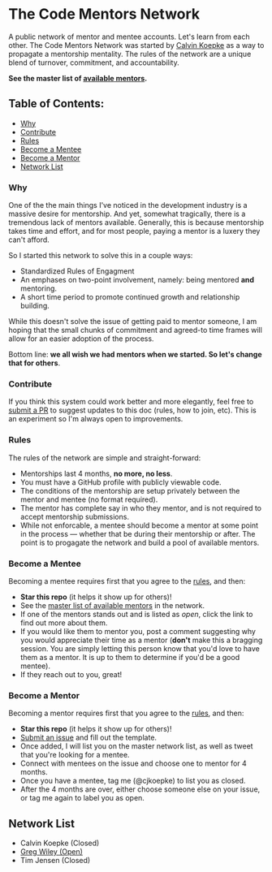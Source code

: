 # The Code Mentors Network
A public network of mentor and mentee accounts. Let's learn from each other. The Code Mentors Network was started by [Calvin Koepke](https://twitter.com/cjkoepke) as a way to propagate a mentorship mentality. The rules of the network are a unique blend of turnover, commitment, and accountability.

**See the master list of [available mentors](https://github.com/cjkoepke/code-mentors/issues?q=is%3Aopen+is%3Aissue+label%3AMentor+label%3AOpen).**

## Table of Contents:
- [Why](#why)
- [Contribute](#contribute)
- [Rules](#rules)
- [Become a Mentee](#become-a-mentee)
- [Become a Mentor](#become-a-mentor)
- [Network List](https://github.com/cjkoepke/code-mentors/#network-list)

### Why
One of the the main things I've noticed in the development industry is a massive desire for mentorship. And yet, somewhat tragically, there is a tremendous lack of mentors available. Generally, this is because mentorship takes time and effort, and for most people, paying a mentor is a luxery they can't afford.

So I started this network to solve this in a couple ways:

- Standardized Rules of Engagment
- An emphases on two-point involvement, namely: being mentored **and** mentoring.
- A short time period to promote continued growth and relationship building.

While this doesn't solve the issue of getting paid to mentor someone, I am hoping that the small chunks of commitment and agreed-to time frames will allow for an easier adoption of the process.

Bottom line: **we all wish we had mentors when we started. So let's change that for others**.

### Contribute
If you think this system could work better and more elegantly, feel free to [submit a PR](https://github.com/cjkoepke/code-mentors/pulls) to suggest updates to this doc (rules, how to join, etc). This is an experiment so I'm always open to improvements.

### Rules
The rules of the network are simple and straight-forward:

- Mentorships last 4 months, **no more, no less**.
- You must have a GitHub profile with publicly viewable code.
- The conditions of the mentorship are setup privately between the mentor and mentee (no format required).
- The mentor has complete say in who they mentor, and is not required to accept mentorship submissions.
- While not enforcable, a mentee should become a mentor at some point in the process — whether that be during their mentorship or after. The point is to progagate the network and build a pool of available mentors.

### Become a Mentee
Becoming a mentee requires first that you agree to the [rules](#rules), and then:

- **Star this repo** (it helps it show up for others)!
- See the [master list of available mentors](https://github.com/cjkoepke/code-mentors/issues?q=is%3Aopen+is%3Aissue+label%3AMentor+label%3AOpen) in the network.
- If one of the mentors stands out and is listed as *open*, click the link to find out more about them.
- If you would like them to mentor you, post a comment suggesting why you would appreciate their time as a mentor (**don't** make this a bragging session. You are simply letting this person know that you'd love to have them as a mentor. It is up to them to determine if you'd be a good mentee).
- If they reach out to you, great!

### Become a Mentor
Becoming a mentor requires first that you agree to the [rules](#rules), and then:

- **Star this repo** (it helps it show up for others)!
- [Submit an issue](https://github.com/cjkoepke/code-mentors/issues) and fill out the template.
- Once added, I will list you on the master network list, as well as tweet that you're looking for a mentee.
- Connect with mentees on the issue and choose one to mentor for 4 months.
- Once you have a mentee, tag me (@cjkoepke) to list you as closed.
- After the 4 months are over, either choose someone else on your issue, or tag me again to label you as open.

## Network List
- Calvin Koepke (Closed)
- [Greg Wiley (Open)](https://github.com/cjkoepke/code-mentors/issues/12)
- Tim Jensen (Closed)
